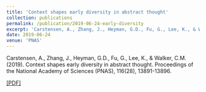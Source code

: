 ```yaml
---
title: 'Context shapes early diversity in abstract thought'
collection: publications
permalink: /publication/2019-06-24-early-diversity
excerpt: 'Carstensen, A., Zhang, J., Heyman, G.D., Fu, G., Lee, K., & Walker, C.M. (2019). Context shapes early diversity in abstract thought. Proceedings of the National Academy of Sciences (PNAS), 116(28), 13891-13896. [[PDF]](http://abcarstensen.github.io/files/Carstensen-et-al2019_Context-shapes-early-diversity-in-abstract-thought.pdf)'
date: 2019-06-24
venue: 'PNAS'
---
```

Carstensen, A., Zhang, J., Heyman, G.D., Fu, G., Lee, K., & Walker, C.M. (2019). Context shapes early diversity in abstract thought. Proceedings of the National Academy of Sciences (PNAS), 116(28), 13891-13896.

[[PDF]](http://abcarstensen.github.io/files/Carstensen-et-al2019_Context-shapes-early-diversity-in-abstract-thought.pdf)